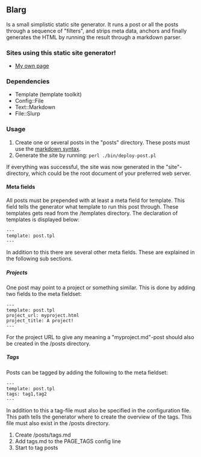 ## Blarg

Is a small simplistic static site generator. It runs a post or all the
posts through a sequence of "filters", and strips meta data, anchors and
finally generates the HTML by running the result through a markdown
parser.

### Sites using this static site generator!

-    [My own page](http://kjetil.mehl.no/blarg)

### Dependencies

- Template (template toolkit)
- Config::File
- Text::Markdown
- File::Slurp

### Usage

1.  Create one or several posts in the "posts" directory. These posts must
use the [markdown syntax](http://daringfireball.net/projects/markdown/syntax).
2. Generate the site by running:
    `perl ./bin/deploy-post.pl`

If everything was successful, the site was now generated in the
"site"-directory, which could be the root document of your preferred web
server.

#### Meta fields

All posts must be prepended with at least a meta field for template.
This field tells the generator what template to run this post through.
These templates gets read from the /templates directory. The declaration
of templates is displayed below:

    ---
	template: post.tpl
	---

In addition to this there are several other meta fields. These are
explained in the following sub sections.

##### Projects

One post may point to a project or something similar. This is done by
adding two fields to the meta fieldset:

	---
	template: post.tpl
	project_url: myproject.html
	project_title: A project!
	---

For the project URL to give any meaning a "myproject.md"-post should
also be created in the /posts directory.

##### Tags

Posts can be tagged by adding the following to the meta fieldset:

	---
	template: post.tpl
	tags: tag1,tag2
	---

In addition to this a tag-file must also be specified in the
configuration file. This path tells the generator where to create the
overview of the tags. This file must also exist in the /posts directory.

1.	Create /posts/tags.md
2.	Add tags.md to the PAGE_TAGS config line
3.	Start to tag posts

